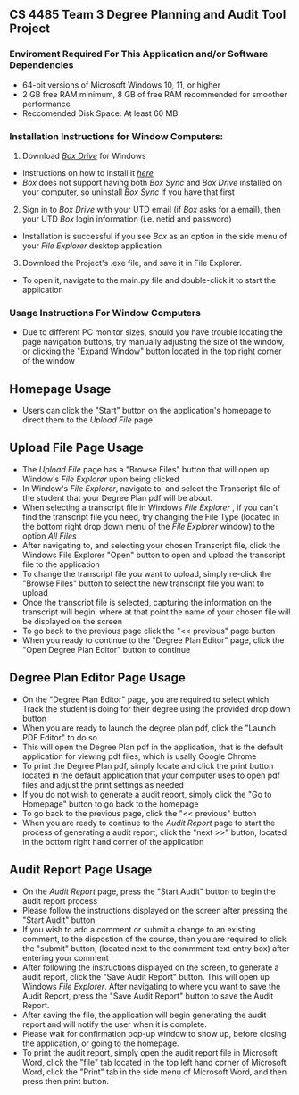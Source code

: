 ## CS 4485 Team 3 Degree Planning and Audit Tool Project 

### Enviroment Required For This Application and/or Software Dependencies
- 64-bit versions of Microsoft Windows 10, 11, or higher
- 2 GB free RAM minimum, 8 GB of free RAM recommended for smoother performance
- Reccomended Disk Space: At least 60 MB

### Installation Instructions for Window Computers:
1. Download *[Box Drive](https://www.box.com/resources/downloads)* for Windows
- Instructions on how to install it *[here](https://support.box.com/hc/en-us/articles/360043697474-Installing-and-Updating-Box-Drive)*
- *Box* does not support having both *Box Sync* and *Box Drive* installed on your computer, so uninstall *Box Sync* if you have that first
2. Sign in to *Box Drive* with your UTD email (if *Box* asks for a email), then your UTD *Box* login information (i.e. netid and password)
- Installation is successful if you see *Box* as an option in the side menu of your *File Explorer* desktop application
3. Download the Project's .exe file, and save it in File Explorer. 
- To open it, navigate to the main.py file and double-click it to start the application

### Usage Instructions For Window Computers
- Due to different PC monitor sizes, should you have trouble locating the page navigation buttons, try manually adjusting the size of the window, or clicking the "Expand Window" button located in the top right corner of the window
## Homepage Usage
- Users can click the "Start" button on the application's homepage to direct them to the *Upload File* page 
## Upload File Page Usage
- The *Upload File* page has a "Browse Files" button that will open up Window's *File Explorer* upon being clicked
- In Window's *File Explorer*, navigate to, and select the Transcript file of the student that your Degree Plan pdf will be about. 
- When selecting a transcript file in Windows *File Explorer* , if you can't find the transcript file you need, try changing the File Type (located in the bottom right drop down menu of the *File Explorer* window) to the option *All Files* 
- After navigating to, and selecting your chosen Transcript file, click the Windows File Explorer "Open" button to open and upload the transcript file to the application
- To change the transcript file you want to upload, simply re-click the "Browse Files" button to select the new transcript file you want to upload
- Once the transcript file is selected, capturing the information on the transcript will begin, where at that point the name of your chosen file will be displayed on the screen
- To go back to the previous page click the "<< previous" page button
- When you ready to continue to the "Degree Plan Editor" page, click the "Open Degree Plan Editor" button to continue
## Degree Plan Editor Page Usage
- On the "Degree Plan Editor" page, you are required to select which Track the student is doing for their degree using the provided drop down button
- When you are ready to launch the degree plan pdf, click the "Launch PDF Editor" to do so
- This will open the Degree Plan pdf in the application, that is the default application for viewing pdf files, which is usally Google Chrome
- To print the Degree Plan pdf, simply locate and click the print button located in the default application that your computer uses to open pdf files and adjust the print settings as needed
- If you do not wish to generate a audit report, simply click the "Go to Homepage" button to go back to the homepage
- To go back to the previous page, click the "<< previous" button
- When you are ready to continue to the *Audit Report* page to start the process of generating a audit report, click the "next >>" button, located in the bottom right hand corner of the application
## Audit Report Page Usage
- On the *Audit Report* page, press the "Start Audit" button to begin the audit report process
- Please follow the instructions displayed on the screen after pressing the "Start Audit" button
- If you wish to add a comment or submit a change to an existing comment, to the dispostion of the course, then you are required to click the "submit" button, (located next to the commment text entry box) after entering your comment
- After following the instructions displayed on the screen, to generate a audit report, click the "Save Audit Report" button. This will open up Windows *File Explorer*. After navigating to where you want to save the Audit Report, press the "Save Audit Report" button to save the Audit Report. 
- After saving the file, the application will begin generating the audit report and will notify the user when it is complete. 
- Please wait for confirmation pop-up window to show up, before closing the application, or going to the homepage. 
- To print the audit report, simply open the audit report file in Microsoft Word, click the "file" tab located in the top left hand corner of Microsoft Word, click the "Print" tab in the side menu of Microsoft Word, and then press then print button. 
